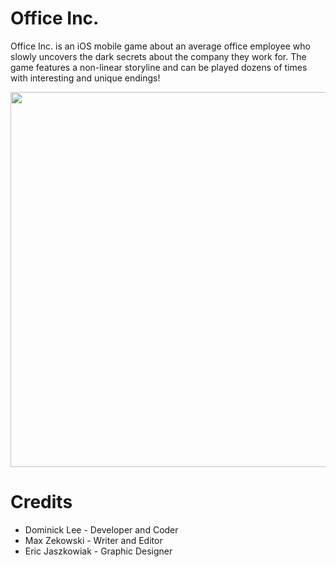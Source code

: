 # Office Inc.
Office Inc. is an iOS mobile game about an average office employee who slowly uncovers the dark secrets about the company they work for. The game features a non-linear storyline and can be played dozens of times with interesting and unique endings!

<img style="text-align:center" src="https://github.com/domogami/Office_Inc/blob/master/Demo/demo.gif" height="600">


# Credits
- Dominick Lee - Developer and Coder
- Max Zekowski - Writer and Editor
- Eric Jaszkowiak - Graphic Designer
